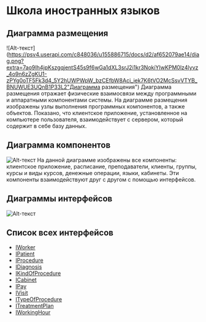 # Школа иностранных языков
## Диаграмма размещения
![Alt-текст](https://psv4.userapi.com/c848036/u155886715/docs/d2/af652079ae14/diag.png?extra=7ao9Ih4jpKszgqjentS45s9f6wGa1dXL3srJ2i1kr3NokiYIwKPM0lz4lyvz_4o9n6zZgKU1-zPYg0oTF5Fk3d4_5Y2hUWPWpW_bzCEfbW8Aci_iek7K6tVO2McSsvVTYB_BNUWUE3UQnB1P33L2"Диаграмма размещения")
Диаграмма размещения отражает физические взаимосвязи между программными и аппаратными компонентами системы. 
На диаграмме размещения изображены узлы выполнения программных компонентов, а также объектов. 
Показано, что клиентское приложение, установленное на компьютере пользователя, 
взаимодействует с сервером, который содержит в себе базу данных.
## Диаграмма компонентов
![Alt-текст](https://vk.com/doc155886715_481805607?hash=4327cbb83c09faabfb&dl=940235132022c89199 "Диаграмма компонентов")
На данной диаграмме изображены все компоненты: клиентское приложение, расписание, преподаватели, клиенты, группы, курсы и виды курсов, денежные операции, языки, кабинеты. 
Эти компоненты взаимодействуют друг с другом с помощью интерфейсов.
## Диаграммы интерфейсов
![Alt-текст](https://vk.com/doc155886715_481805596?hash=438c58434542915bf5&dl=3c62099174d2f4d1cc "Диаграмма интерфейсов")
## Список всех интерфейсов
* [IWorker](https://github.com/gogganesko/Orho/blob/master/docs/IWorker.md "Интерфейс IWorker")
* [IPatient](https://github.com/gogganesko/Orho/blob/master/docs/IPatient.md "Интерфейс IPatient")
* [IProcedure](https://github.com/gogganesko/Orho/blob/master/docs/IProcedure.md "Интерфейс IProcedure")
* [IDiagnosis](https://github.com/gogganesko/Orho/blob/master/docs/IDiagnosis.md "Интерфейс IDiagnosis")
* [IKindOfProcedure](https://github.com/gogganesko/Orho/blob/master/docs/IKindOfProcedure.md "Интерфейс IKindOfProcedure")
* [ICabinet](https://github.com/gogganesko/Orho/blob/master/docs/ICabinet.md "Интерфейс ICabinet")
* [IPay](https://github.com/gogganesko/Orho/blob/master/docs/IPay.md "Интерфейс IPay")
* [IVisit](https://github.com/gogganesko/Orho/blob/master/docs/IVisit.md "Интерфейс IVisit")
* [ITypeOfProcedure](https://github.com/gogganesko/Orho/blob/master/docs/ITypeOfProcedure.md "Интерфейс ITypeOfProcedure")
* [ITreatmentPlan](https://github.com/gogganesko/Orho/blob/master/docs/ITreatmentPlan.md "Интерфейс ITreatmentPlan")
* [IWorkingHour](https://github.com/gogganesko/Orho/blob/master/docs/IWorkingHour.md "Интерфейс IWorkingHour")